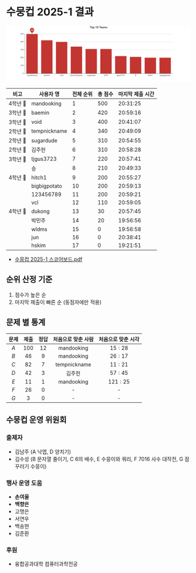 # 수뭉컵 2025-1 결과

![Top 10 Teams](/file/Top%2010%20Teams.png)

| 비고     | 사용자 명     | 전체 순위 | 총 점수 | 마지막 제출 시간 |
| -------- | ------------ | --------- | ------- | --------- |
| 4학년 🥇 | mandooking   | 1         | 500     | 20:31:25 |
| 3학년 🥇 | baemin       | 2         | 420     | 20:59:16 |
| 3학년 🥈 | void         | 3         | 400     | 20:41:07 |
| 2학년 🥇 | tempnickname | 4         | 340     | 20:49:09 |
| 2학년 🥈 | sugardude    | 5         | 310     | 20:54:55 |
| 2학년 🥉 | 김주헌        | 6         | 310     | 20:58:28 |
| 3학년 🥉 | tjgus3723    | 7         | 220     | 20:57:41 |
|          | 승           | 8         | 210     | 20:49:33 |
| 4학년 🥈 | hitch1       | 9         | 200     | 20:55:27 |
|          | bigbigpotato | 10        | 200     | 20:59:13 |
|          | 123456789    | 11        | 200     | 20:59:21 |
|          | vcl          | 12        | 110     | 20:59:05 |
| 4학년 🥉 | dukong       | 13        | 30     | 20:57:45 |
|          | 박민주       | 14        | 20     | 19:56:56 |
|          | wldms       | 15        | 0     | 19:56:58 |
|          | jun         | 16        | 0     | 20:38:41 |
|          | hskim       | 17        | 0     | 19:21:51 |

-   [수뭉컵 2025-1 스코어보드.pdf](file/수뭉컵%202025-1%20스코어보드.pdf)

## 순위 산정 기준

1. 점수가 높은 순
2. 마지막 제출이 빠른 순 (동점자에만 적용)

## 문제 별 통계

| 문제 | 제출 | 정답 | 처음으로 맞춘 사람 | 처음으로 맞춘 시각 |
| :---: | :---: | :---: | :---: | :---: |
| $A$ | $100$ | $12$ | mandooking | $15:28$ |
| $B$ | $46$ | $9$ | mandooking | $26:17$ |
| $C$ | $82$ | $7$ | tempnickname | $11:21$ |
| $D$ | $42$ | $3$ | 김주헌 | $57:45$ |
| $E$ | $11$ | $1$ | mandooking | $121:25$ |
| $F$ | $26$ | $0$ | - | - |
| $G$ | $3$ | $0$ | - | - |

## 수뭉컵 운영 위원회

### 출제자

-   김남주 (A 낙엽, D 양치기)
-   김수성 (B 문자열 줄이기, C 6의 배수, E 수뭉이와 쿼리, F 7016 사수 대작전, G 잠꾸러기 수뭉이)

### 행사 운영 도움

-   **손여울**
-   **백향은**
-   고명은
-   서연우
-   백송현
-   김준환

### 후원

-   융합공과대학 컴퓨터과학전공
